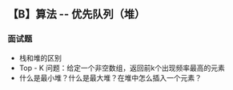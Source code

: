 ## 【B】算法 -- 优先队列（堆）





### 面试题
- 栈和堆的区别
- Top - K 问题：给定一个非空数组，返回前k个出现频率最高的元素
- 什么是最小堆？什么是最大堆？在堆中怎么插入一个元素？

